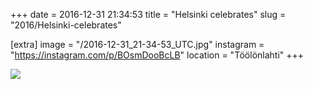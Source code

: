 +++
date = 2016-12-31 21:34:53
title = "Helsinki celebrates"
slug = "2016/Helsinki-celebrates"

[extra]
image = "/2016-12-31_21-34-53_UTC.jpg"
instagram = "https://instagram.com/p/BOsmDooBcLB"
location = "Töölönlahti"
+++

<img src="/2016-12-31_21-34-53_UTC.jpg" />
